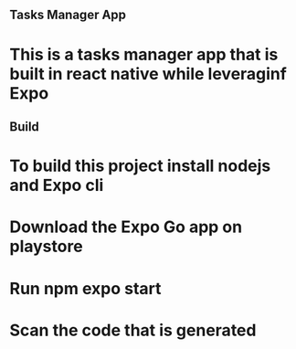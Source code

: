 ## Tasks Manager App
# This is a tasks manager app that is built in react native while leveraginf Expo

## Build
# To build this project install nodejs and Expo cli
# Download the Expo Go app on playstore
# Run npm expo start
# Scan the code that is generated
